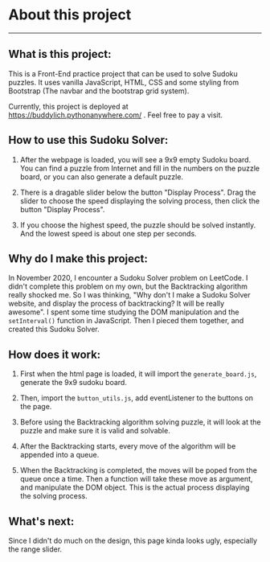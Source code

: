 # About this project

--------------

## What is this project:
This is a Front-End practice project that can be used to solve Sudoku puzzles. It uses vanilla JavaScript, HTML, CSS and some styling from Bootstrap (The navbar and the bootstrap grid system).

Currently, this project is deployed at https://buddylich.pythonanywhere.com/ . Feel free to pay a visit.


## How to use this Sudoku Solver:
1. After the webpage is loaded, you will see a 9x9 empty Sudoku board. You can find a puzzle from Internet and fill in the numbers on the puzzle board, or you can also generate a default puzzle.

2. There is a dragable slider below the button "Display Process". Drag the slider to choose the speed displaying the solving process, then click the button "Display Process". 

3. If you choose the highest speed, the puzzle should be solved instantly. And the lowest speed is about one step per seconds.


## Why do I make this project:

In November 2020, I encounter a Sudoku Solver problem on LeetCode. I didn't complete this problem on my own, but the Backtracking algorithm really shocked me. 
So I was thinking, "Why don't I make a Sudoku Solver website, and display the process of backtracking? It will be really awesome".
I spent some time studying the DOM manipulation and the `setInterval()` function in JavaScript. Then I pieced them together, and created this Sudoku Solver.


## How does it work:
1. First when the html page is loaded, it will import the `generate_board.js`, generate the 9x9 sudoku board.

2. Then, import the `button_utils.js`, add eventListener to the buttons on the page.

3. Before using the Backtracking algorithm solving puzzle, it will look at the puzzle and make sure it is valid and solvable.

4. After the Backtracking starts, every move of the algorithm will be appended into a queue.

5. When the Backtracking is completed, the moves will be poped from the queue once a time. Then a function will take these move as argument, and manipulate the DOM object. This is the actual process displaying the solving process. 


## What's next:

Since I didn't do much on the design, this page kinda looks ugly, especially the range slider.
